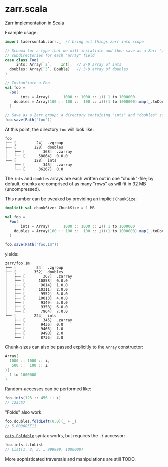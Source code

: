 # zarr.scala

[Zarr] implementation in Scala

Example usage:

```scala
import lasersonlab.zarr._  // bring all things zarr into scope

// Schema for a type that we will instatiate and then save as a Zarr "group" (a top-level directory with
// subdirectories for each "array" field
case class Foo(
     ints: Array[`2`,    Int],  // 2-D array of ints
  doubles: Array[`3`, Double]   // 3-D array of doubles
)

// Instantiate a Foo
val foo =
  Foo(
       ints = Array(      1000 :: 1000 :: ⊥)( 1 to 1000000                 ),
    doubles = Array(100 :: 100 ::  100 :: ⊥)((1 to 1000000).map(_.toDouble))
  )

// Save as a Zarr group: a directory containing "ints" and "doubles" subdirectories, each a Zarr array:
foo.save(Path("foo"))
```

At this point, the directory `foo` will look like:

```
foo
├── [         24]  .zgroup
├── [        128]  doubles
│   ├── [        368]  .zarray
│   └── [      58864]  0.0.0
└── [        128]  ints
    ├── [        346]  .zarray
    └── [      36267]  0.0
```

The `ints` and `doubles` arrays are each written out in one "chunk"-file; by default, chunks are comprised of as many "rows" as will fit in 32 MB (uncompressed).

This number can be tweaked by providing an implicit `ChunkSize`:

```scala
implicit val chunkSize: ChunkSize = 1 MB

val foo =
  Foo(
       ints = Array(      1000 :: 1000 :: ⊥)( 1 to 1000000                 ),
    doubles = Array(100 :: 100 ::  100 :: ⊥)((1 to 1000000).map(_.toDouble))
  )

foo.save(Path("foo.1m"))
```

yields:

```
zarr/foo.1m
├── [         24]  .zgroup
├── [        352]  doubles
│   ├── [        367]  .zarray
│   ├── [      10858]  0.0.0
│   ├── [       9814]  1.0.0
│   ├── [      10311]  2.0.0
│   ├── [       9552]  3.0.0
│   ├── [      10013]  4.0.0
│   ├── [       9349]  5.0.0
│   ├── [       9358]  6.0.0
│   └── [       7964]  7.0.0
└── [        224]  ints
    ├── [        345]  .zarray
    ├── [       9436]  0.0
    ├── [       9466]  1.0
    ├── [       9490]  2.0
    └── [       8736]  3.0
```

Chunk-sizes can also be passed explicitly to the `Array` constructor:

```scala
Array(
  1000 :: 1000 :: ⊥,
   500 ::  100 :: ⊥
)(
  1 to 1000000
)
```

Random-accesses can be performed like:

```scala
foo.ints(123 :: 456 :: ⊥)
// 123457
```

"Folds" also work:

```scala
foo.doubles.foldLeft(0.0)(_ + _)
// 5.000005E11
```

[`cats.Foldable`] syntax works, but requires the `.t` accessor:

```scala
foo.ints.t.toList
// List(1, 2, 3, … 999999, 1000000)
```

More sophisticated traversals and manipulations are still TODO.

[Zarr]: https://zarr.readthedocs.io/en/stable/
[`cats.Foldable`]: https://typelevel.org/cats/typeclasses/foldable.html

